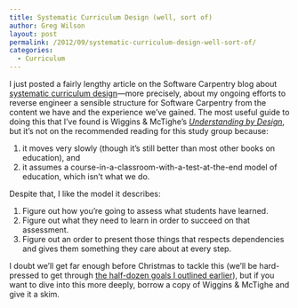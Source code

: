 ```yaml
---
title: Systematic Curriculum Design (well, sort of)
author: Greg Wilson
layout: post
permalink: /2012/09/systematic-curriculum-design-well-sort-of/
categories:
  - Curriculum
---
```

I just posted a fairly lengthy article on the Software Carpentry blog about [systematic curriculum design][1]—more precisely, about my ongoing efforts to reverse engineer a sensible structure for Software Carpentry from the content we have and the experience we&#8217;ve gained. The most useful guide to doing this that I&#8217;ve found is Wiggins & McTighe&#8217;s *[Understanding by Design][2]*[][2], but it&#8217;s not on the recommended reading for this study group because:

1.  it moves very slowly (though it&#8217;s still better than most other books on education), and
2.  it assumes a course-in-a-classroom-with-a-test-at-the-end model of education, which isn&#8217;t what we do.

Despite that, I like the model it describes:

1.  Figure out how you&#8217;re going to assess what students have learned.
2.  Figure out what they need to learn in order to succeed on that assessment.
3.  Figure out an order to present those things that respects dependencies and gives them something they care about at every step.

I doubt we&#8217;ll get far enough before Christmas to tackle this (we&#8217;ll be hard-pressed to get through [the half-dozen goals I outlined earlier][3]), but if you want to dive into this more deeply, borrow a copy of Wiggins & McTighe and give it a skim.

 [1]: http://software-carpentry.org/2012/09/systematic-curriculum-design/
 [2]: http://www.amazon.com/Understanding-Design-Expanded-2nd-Edition/dp/0131950843/
 [3]: /2012/09/12/goals/